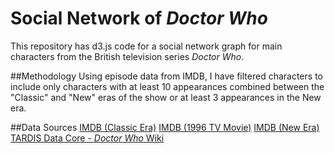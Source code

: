 # Social Network of *Doctor Who*
This repository has d3.js code for a social network graph for main characters from the British television series *Doctor Who*.

##Methodology
Using episode data from IMDB, I have filtered characters to include only characters with at least 10 appearances combined between the "Classic" and "New" eras of the show or at least 3 appearances in the New era.

##Data Sources
[IMDB (Classic Era)](https://www.imdb.com/title/tt0056751/)
[IMDB (1996 TV Movie)](https://www.imdb.com/title/tt0116118)
[IMDB (New Era)](https://www.imdb.com/title/tt0436992)
[TARDIS Data Core - *Doctor Who* Wiki](https://tardis.fandom.com/wiki/Doctor_Who_Wiki)
